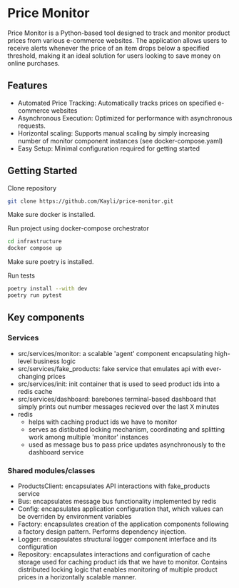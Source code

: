 # Price Monitor

Price Monitor is a Python-based tool designed to track and monitor product prices from various e-commerce websites. The application allows users to receive alerts whenever the price of an item drops below a specified threshold, making it an ideal solution for users looking to save money on online purchases.


## Features

- Automated Price Tracking: Automatically tracks prices on specified e-commerce websites
- Asynchronous Execution: Optimized for performance with asynchronous requests.
- Horizontal scaling: Supports manual scaling by simply increasing number of monitor component instances (see docker-compose.yaml)
- Easy Setup: Minimal configuration required for getting started


## Getting Started

Clone repository
```bash
git clone https://github.com/Kayli/price-monitor.git
```
Make sure docker is installed.

Run project using docker-compose orchestrator
```bash
cd infrastructure
docker compose up
```
Make sure poetry is installed.

Run tests
```bash
poetry install --with dev
poetry run pytest
```

## Key components

### Services

- src/services/monitor: a scalable 'agent' component encapsulating high-level business logic
- src/services/fake_products: fake  service that emulates api with ever-changing prices
- src/services/init: init container that is used to seed product ids into a redis cache
- src/services/dashboard: barebones terminal-based dashboard that simply prints out number messages recieved over the last X minutes
- redis
    - helps with caching product ids we have to monitor
    - serves as distibuted locking mechanism, coordinating and splitting work among multiple 'monitor' instances
    - used as message bus to pass price updates asynchronously to the dashboard service


### Shared modules/classes

- ProductsClient: encapsulates API interactions with fake_products service
- Bus: encapsulates message bus functionality implemented by redis
- Config: encapsulates application configuration that, which values can be overriden by environment variables
- Factory: encapsulates creation of the application components following a factory design pattern. Performs dependency injection.
- Logger: encapsulates structural logger component interface and its configuration
- Repository: encapsulates interactions and configuration of cache storage used for caching product ids that we have to monitor. Contains distributed locking logic that enables monitoring of multiple product prices in a horizontally scalable manner.